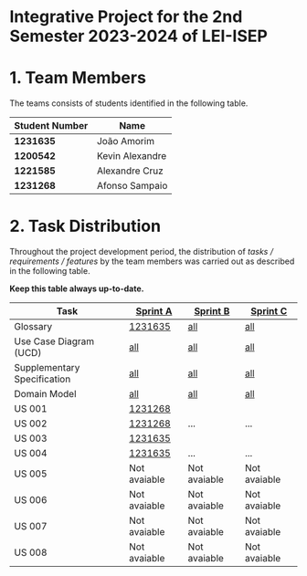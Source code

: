 # Integrative Project for the 2nd Semester 2023-2024 of LEI-ISEP

# 1. Team Members

The teams consists of students identified in the following table.

| Student Number | Name            |
|----------------|-----------------|
| **1231635**    | João Amorim     |
| **1200542**    | Kevin Alexandre |
| **1221585**    | Alexandre Cruz  |
| **1231268**    | Afonso Sampaio  |

# 2. Task Distribution ###

Throughout the project development period, the distribution of _tasks / requirements / features_ by the team members
was carried out as described in the following table.

**Keep this table always up-to-date.**

| Task                        | [Sprint A](sprintA/Readme.md)                                                              | [Sprint B](sprintB/Readme.md)                                                              | [Sprint C](sprintC/Readme.md)                                                              |
|-----------------------------|--------------------------------------------------------------------------------------------|--------------------------------------------------------------------------------------------|--------------------------------------------------------------------------------------------|
| Glossary                    | [1231635](sprintA/global-artifacts/01.requirements-engineering/glossary.md)                | [all](sprintB/global-artifacts/01.engineering-requirements/glossary.md)                    | [all](sprintC/global-artifacts/01.engineering-requirements/glossary.md)                    |
| Use Case Diagram (UCD)      | [all](sprintA/global-artifacts/01.requirements-engineering/use-case-diagram.md)            | [all](sprintB/global-artifacts/01.engineering-requirements/use-case-diagram.md)            | [all](sprintC/global-artifacts/01.engineering-requirements/use-case-diagram.md)            |
| Supplementary Specification | [all](sprintA/global-artifacts/01.requirements-engineering/supplementary-specification.md) | [all](sprintB/global-artifacts/01.engineering-requirements/supplementary-specification.md) | [all](sprintC/global-artifacts/01.engineering-requirements/supplementary-specification.md) |
| Domain Model                | [all](sprintA/global-artifacts/02.analysis/analysis.md)                                    | [all](sprintB/global-artifacts/02.analysis/analysis.md)                                    | [all](sprintC/global-artifacts/02.analysis/analysis.md)                                    |
| US 001                      | [1231268](sprintA/us001/Readme.md)                                                         |                                                                                            |                                                                                            |
| US 002                      | [1231268](...)                                                                             | ...                                                                                        | ...                                                                                        |
| US 003                      | [1231635](sprintA/us006/Readme.md)                                                         |                                                                                            |                                                                                            |
| US 004                      | [1231635](...)                                                                             | ...                                                                                        | ...                                                                                        |
| US 005                      | Not avaiable                                                                               | Not avaiable                                                                                           | Not avaiable                                                                                           |
| US 006                      | Not avaiable                                                                                           | Not avaiable                                                                                           | Not avaiable                                                                                           |
| US 007                      | Not avaiable                                                                                           | Not avaiable                                                                                           | Not avaiable                                                                                           |
| US 008                      | Not avaiable                                                                                           | Not avaiable                                                                                           | Not avaiable                                                                                           |